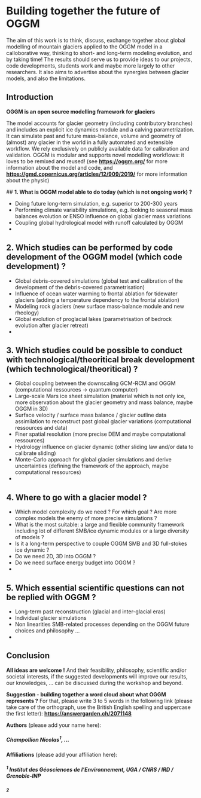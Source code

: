 # Building together the future of OGGM

The aim of this work is to think, discuss, exchange together about global modelling of mountain glaciers applied to the OGGM model in a calloborative way, thinking to short- and long-term modeling evolution, and by taking time! The results should serve us to provide ideas to our projects, code developments, students work and maybe more largely to other researchers. It also aims to advertise about the synergies between glacier models, and also the limitations. 

## **Introduction**

**OGGM is an open source modelling framework for glaciers**

The model accounts for glacier geometry (including contributory branches) and includes an explicit ice dynamics module and a calving parametrization. It can simulate past and future mass-balance, volume and geometry of (almost) any glacier in the world in a fully automated and extensible workflow. We rely exclusively on publicly available data for calibration and validation. OGGM is modular and supports novel modelling workflows: it loves to be remixed and reused! (see **https://oggm.org/** for more information about the model and code, and **https://gmd.copernicus.org/articles/12/909/2019/** for more information about the physic)

## **1. What is OGGM model able to do today (which is not ongoing work) ?**

- Doing future long-term simulation, e.g. superior to 200-300 years
- Performing climate variability simulations, e.g. looking to seasonal mass balances evolution or ENSO influence on global glacier mass variations
- Coupling global hydrological model with runoff calculated by OGGM
- 

## **2. Which studies can be performed by code development of the OGGM model (which code development) ?**

- Global debris-covered simulations (global test and calibration of the development of the debris-covered parametrisation)
- Influence of ocean water warming to frontal ablation for tidewater glaciers (adding a temperature dependency to the frontal ablation)
- Modeling rock glaciers (new surface mass-balance module and new rheology)
- Global evolution of proglacial lakes (parametrisation of bedrock evolution after glacier retreat)
- 

## **3. Which studies could be possible to conduct with technological/theoritical break development (which technological/theoritical) ?**

- Global coupling between the downscaling GCM-RCM and OGGM (computational ressources -> quantum computer)
- Large-scale Mars ice sheet simulation (material which is not only ice, more observation about the glacier geometry and mass balance, maybe OGGM in 3D)
- Surface velocity / surface mass balance / glacier outline data assimilation to reconstruct past global glacier variations (computational ressources and data)
- Finer spatial resolution (more precise DEM and maybe computational ressources)
- Hydrology influence on glacier dynamic (other sliding law and/or data to calibrate sliding)
- Monte-Carlo approach for global glacier simulations and derive uncertainties (defining the framework of the approach, maybe computational ressources)
- 

## **4. Where to go with a glacier model ?**

- Which model complexity do we need ? For which goal ? Are more complex models the enemy of more precise simulations ?
- What is the most suitable: a large and flexible community framework including lot of different SMB/ice dynamic modules or a large diversity of models ?
- Is it a long-term perspective to couple OGGM SMB and 3D full-stokes ice dynamic ?
- Do we need 2D, 3D into OGGM ?
- Do we need surface energy budget into OGGM ?
- 

## **5. Which essential scientific questions can not be replied with OGGM ?**

- Long-term past reconstruction (glacial and inter-glacial eras)
- Individual glacier simulations
- Non linearities SMB-related processes depending on the OGGM future choices and philosophy ...
- 

## **Conclusion**

**All ideas are welcome !** And their feasibility, philosophy, scientific and/or societal interests, if the suggested developments will improve our results, our knowledges, ... can be discussed during the workshop and beyond.

**Suggestion - building together a word cloud about what OGGM represents ?** For that, please write 3 to 5 words in the following link (please take care of the orthograph, use the British English spelling and uppercase the first letter): **https://answergarden.ch/2071148**

**Authors** (please add your name here):
##### Champollion Nicolas<sup>1</sup>, ...
#####

**Affiliations** (please add your affiliation here):
##### <sup>1</sup> Institut des Géosciences de l'Environnement, UGA / CNRS / IRD / Grenoble-INP
##### <sup>2</sup>
